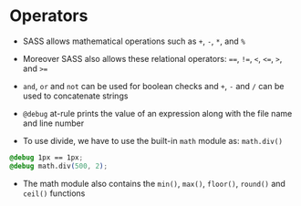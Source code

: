 # Operators

- SASS allows mathematical operations such as `+`, `-`, `*`, and `%`

- Moreover SASS also allows these relational operators: `==`, `!=`, `<`, `<=`,
`>`, and `>=`

- `and`, `or` and `not` can be used for boolean checks and `+`, `-` and `/` can
be used to concatenate strings

- `@debug` at-rule prints the value of an expression along with the file name
and line number

- To use divide, we have to use the built-in `math` module as: `math.div()`

```css
@debug 1px == 1px;
@debug math.div(500, 2);
```

- The math module also contains the `min()`, `max()`, `floor()`, `round()` and
`ceil()` functions
